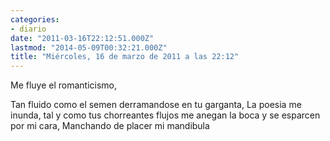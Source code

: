 ```yaml
---
categories:
- diario
date: "2011-03-16T22:12:51.000Z"
lastmod: "2014-05-09T00:32:21.000Z"
title: "Miércoles, 16 de marzo de 2011 a las 22:12"
---
```


Me fluye el romanticismo,

Tan fluido como el semen derramandose en tu garganta,
La poesia me inunda, tal y como tus chorreantes flujos me anegan la boca y se esparcen por mi cara,
Manchando de placer mi mandibula